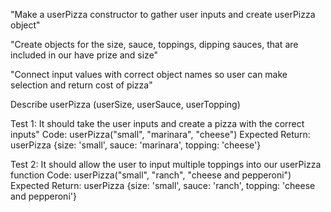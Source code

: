 "Make a userPizza constructor to gather user inputs and create userPizza object"

"Create objects for the size, sauce, toppings, dipping sauces, that are included in our have prize and size"

"Connect input values with correct object names so user can make selection and return cost of pizza"

Describe userPizza (userSize, userSauce, userTopping)

Test 1: It should take the user inputs and create a pizza with the correct inputs"
Code:
  userPizza("small", "marinara", "cheese")
Expected Return:
userPizza {size: 'small', sauce: 'marinara', topping: 'cheese'}
 
Test 2: It should allow the user to input multiple toppings into our userPizza function
Code: 
  userPizza("small", "ranch", "cheese and pepperoni")
Expected Return:
userPizza {size: 'small', sauce: 'ranch', topping: 'cheese and pepperoni'}
